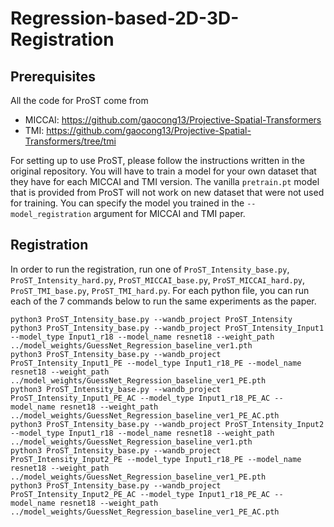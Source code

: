 # Regression-based-2D-3D-Registration

## Prerequisites
All the code for ProST come from 
- MICCAI: https://github.com/gaocong13/Projective-Spatial-Transformers
- TMI: https://github.com/gaocong13/Projective-Spatial-Transformers/tree/tmi

For setting up to use ProST, please follow the instructions written in the original repository. You will have to train a model for your own dataset that they have for each MICCAI and TMI version. The vanilla `pretrain.pt` model that is provided from ProST will not work on new dataset that were not used for training. You can specify the model you trained in the `--model_registration` argument for MICCAI and TMI paper.

## Registration
In order to run the registration, run one of `ProST_Intensity_base.py`, `ProST_Intensity_hard.py`, `ProST_MICCAI_base.py`, `ProST_MICCAI_hard.py`, `ProST_TMI_base.py`, `ProST_TMI_hard.py`. For each python file, you can run each of the 7 commands below to run the same experiments as the paper.
```
python3 ProST_Intensity_base.py --wandb_project ProST_Intensity
python3 ProST_Intensity_base.py --wandb_project ProST_Intensity_Input1 --model_type Input1_r18 --model_name resnet18 --weight_path ../model_weights/GuessNet_Regression_baseline_ver1.pth
python3 ProST_Intensity_base.py --wandb_project ProST_Intensity_Input1_PE --model_type Input1_r18_PE --model_name resnet18 --weight_path ../model_weights/GuessNet_Regression_baseline_ver1_PE.pth
python3 ProST_Intensity_base.py --wandb_project ProST_Intensity_Input1_PE_AC --model_type Input1_r18_PE_AC --model_name resnet18 --weight_path ../model_weights/GuessNet_Regression_baseline_ver1_PE_AC.pth
python3 ProST_Intensity_base.py --wandb_project ProST_Intensity_Input2 --model_type Input1_r18 --model_name resnet18 --weight_path ../model_weights/GuessNet_Regression_baseline_ver1.pth
python3 ProST_Intensity_base.py --wandb_project ProST_Intensity_Input2_PE --model_type Input1_r18_PE --model_name resnet18 --weight_path ../model_weights/GuessNet_Regression_baseline_ver1_PE.pth
python3 ProST_Intensity_base.py --wandb_project ProST_Intensity_Input2_PE_AC --model_type Input1_r18_PE_AC --model_name resnet18 --weight_path ../model_weights/GuessNet_Regression_baseline_ver1_PE_AC.pth
```